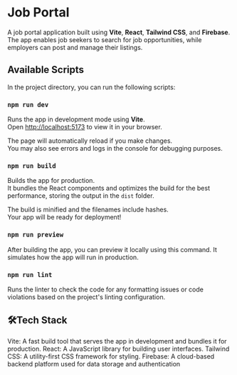 # Job Portal

A job portal application built using **Vite**, **React**, **Tailwind CSS**, and **Firebase**. The app enables job seekers to search for job opportunities, while employers can post and manage their listings.

## Available Scripts

In the project directory, you can run the following scripts:

### `npm run dev`

Runs the app in development mode using **Vite**.\
Open [http://localhost:5173](http://localhost:5173) to view it in your browser.

The page will automatically reload if you make changes.\
You may also see errors and logs in the console for debugging purposes.

### `npm run build`

Builds the app for production.\
It bundles the React components and optimizes the build for the best performance, storing the output in the `dist` folder.

The build is minified and the filenames include hashes.\
Your app will be ready for deployment!

### `npm run preview`

After building the app, you can preview it locally using this command. It simulates how the app will run in production.

### `npm run lint`

Runs the linter to check the code for any formatting issues or code violations based on the project's linting configuration.

## 🛠️Tech Stack

Vite: A fast build tool that serves the app in development and bundles it for production.
React: A JavaScript library for building user interfaces.
Tailwind CSS: A utility-first CSS framework for styling.
Firebase: A cloud-based backend platform used for data storage and authentication
